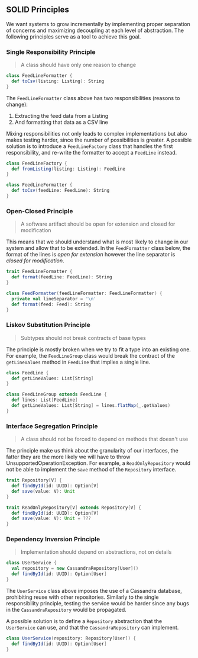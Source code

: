 ## SOLID Principles

We want systems to grow incrementally by implementing proper separation of concerns and maximizing decoupling at each level of abstraction. The following principles serve as a tool to achieve this goal.

### Single Responsibility Principle

> A class should have only one reason to change

```scala
class FeedLineFormatter {
  def toCsv(listing: Listing): String
}
```

The `FeedLineFormatter` class above has two responsibilities (reasons to change):
1. Extracting the feed data from a Listing
2. And formatting that data as a CSV line

Mixing responsibilities not only leads to complex implementations but also makes testing harder, since the number of possibilities is greater. A possible solution is to introduce a `FeedLineFactory` class that handles the first responsibility, and re-write the formatter to accept a `FeedLine` instead.

```scala
class FeedLineFactory {
  def fromListing(listing: Listing): FeedLine
}

class FeedLineFormatter {
  def toCsv(feedLine: FeedLine): String
}
```

### Open-Closed Principle

> A software artifact should be open for extension and closed for modification

This means that we should understand what is most likely to change in our system and allow that to be extended. In the `FeedFormatter` class below, the format of the lines is _open for extension_ however the line separator is _closed for modification_.

```scala
trait FeedLineFormatter {
  def format(feedLine: FeedLine): String
}

class FeedFormatter(feedLineFormatter: FeedLineFormatter) {
  private val lineSeparator = '\n'
  def format(feed: Feed): String
}
```

### Liskov Substitution Principle

> Subtypes should not break contracts of base types

The principle is mostly broken when we try to fit a type into an existing one. For example, the `FeedLineGroup` class would break the contract of the `getLineValues` method in `FeedLine` that implies a single line.

```scala
class FeedLine {
  def getLineValues: List[String]
}

class FeedLineGroup extends FeedLine {
  def lines: List[FeedLine]
  def getLineValues: List[String] = lines.flatMap(_.getValues)
}
```

### Interface Segregation Principle

> A class should not be forced to depend on methods that doesn't use

The principle make us think about the granularity of our interfaces, the fatter they are the more likely we will have to throw UnsupportedOperationException. For example, a `ReadOnlyRepository` would not be able to implement the `save` method of the `Repository` interface.

```scala
trait Repository[V] {
  def findById(id: UUID): Option[V]
  def save(value: V): Unit
}

trait ReadOnlyRepository[V] extends Repository[V] {
  def findById(id: UUID): Option[V]
  def save(value: V): Unit = ???
}
```

### Dependency Inversion Principle

> Implementation should depend on abstractions, not on details

```scala
class UserService {
  val repository = new CassandraRepository[User]()
  def findById(id: UUID): Option[User]
}
```

The `UserService` class above imposes the use of a Cassandra database, prohibiting reuse with other repositories. Similarly to the single responsibility principle, testing the service would be harder since any bugs in the `CassandraRepository` would be propagated.

A possible solution is to define a `Repository` abstraction that the `UserService` can use, and that the `CassandraRepository` can implement.

```scala
class UserService(repository: Repository[User]) {
  def findById(id: UUID): Option[User]
}
```

